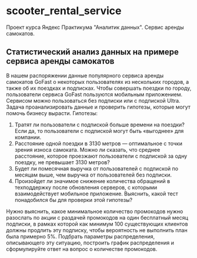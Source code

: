 # scooter_rental_service
Проект курса Яндекс Практикума "Аналитик данных".  Сервис аренды самокатов. 
## Статистический анализ данных на примере сервиса аренды самокатов
В нашем распоряжении данные популярного сервиса аренды самокатов GoFast о некоторых пользователях из нескольких городов, а также об их поездках и подписках. Чтобы совершать поездки по городу, пользователи сервиса GoFast пользуются мобильным приложением. Сервисом можно пользоваться без подписки или с подпиской Ultra.
Задача проанализировать данные и проверить гипотезы, которые могут помочь бизнесу вырасти.
Гипотезы:
1.	Тратят ли пользователи с подпиской больше времени на поездки? Если да, то пользователи с подпиской могут быть «выгоднее» для компании.
2.  Расстояние одной поездки в 3130 метров — оптимальное с точки зрения износа самоката. Можно ли сказать, что среднее расстояние, которое проезжают пользователи с подпиской за одну поездку, не превышает 3130 метров?
3.  Будет ли помесячная выручка от пользователей с подпиской по месяцам выше, чем выручка от пользователей без подписки.
4.  Произойдет ли значимое снижение количества обращений в техподдержку после обновления серверов, с которыми взаимодействует мобильное приложение. Выяснить, какой тест понадобился бы для проверки этой гипотезы?

Нужно выяснить, какое минимальное количество промокодов нужно разослать по акции с раздачей промокодов на один бесплатный месяц подписки, в рамках которой как минимум 100 существующих клиентов должны продлить эту подписку, чтобы вероятность не выполнить план была примерно 5%. Подбрать параметры распределения, описывающего эту ситуацию, построить график распределения и сформулируйте ответ на вопрос о количестве промокодов.
